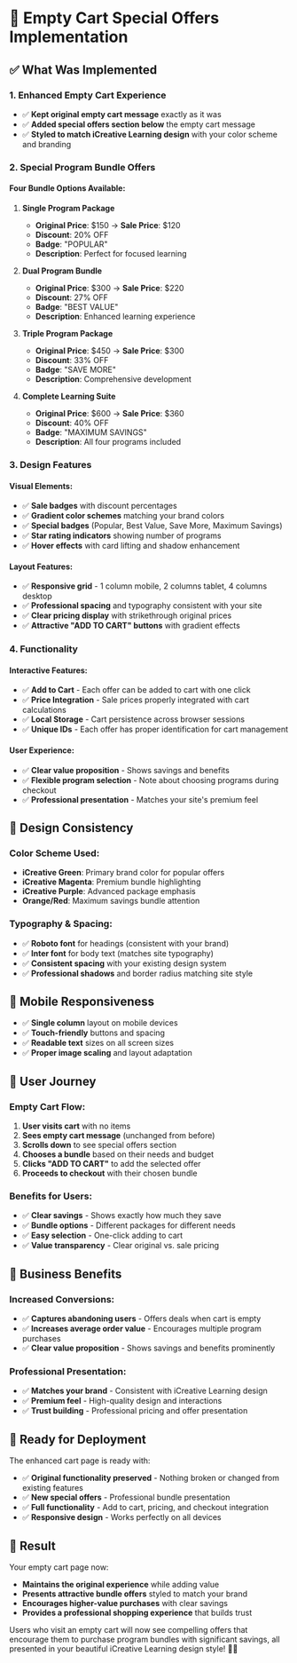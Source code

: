# 🛒 Empty Cart Special Offers Implementation

## ✅ **What Was Implemented**

### **1. Enhanced Empty Cart Experience**

- ✅ **Kept original empty cart message** exactly as it was
- ✅ **Added special offers section below** the empty cart message
- ✅ **Styled to match iCreative Learning design** with your color scheme and branding

### **2. Special Program Bundle Offers**

#### **Four Bundle Options Available:**

1. **Single Program Package**
   - **Original Price**: $150 → **Sale Price**: $120
   - **Discount**: 20% OFF
   - **Badge**: "POPULAR"
   - **Description**: Perfect for focused learning

2. **Dual Program Bundle**
   - **Original Price**: $300 → **Sale Price**: $220
   - **Discount**: 27% OFF
   - **Badge**: "BEST VALUE"
   - **Description**: Enhanced learning experience

3. **Triple Program Package**
   - **Original Price**: $450 → **Sale Price**: $300
   - **Discount**: 33% OFF
   - **Badge**: "SAVE MORE"
   - **Description**: Comprehensive development

4. **Complete Learning Suite**
   - **Original Price**: $600 → **Sale Price**: $360
   - **Discount**: 40% OFF
   - **Badge**: "MAXIMUM SAVINGS"
   - **Description**: All four programs included

### **3. Design Features**

#### **Visual Elements:**

- ✅ **Sale badges** with discount percentages
- ✅ **Gradient color schemes** matching your brand colors
- ✅ **Special badges** (Popular, Best Value, Save More, Maximum Savings)
- ✅ **Star rating indicators** showing number of programs
- ✅ **Hover effects** with card lifting and shadow enhancement

#### **Layout Features:**

- ✅ **Responsive grid** - 1 column mobile, 2 columns tablet, 4 columns desktop
- ✅ **Professional spacing** and typography consistent with your site
- ✅ **Clear pricing display** with strikethrough original prices
- ✅ **Attractive "ADD TO CART" buttons** with gradient effects

### **4. Functionality**

#### **Interactive Features:**

- ✅ **Add to Cart** - Each offer can be added to cart with one click
- ✅ **Price Integration** - Sale prices properly integrated with cart calculations
- ✅ **Local Storage** - Cart persistence across browser sessions
- ✅ **Unique IDs** - Each offer has proper identification for cart management

#### **User Experience:**

- ✅ **Clear value proposition** - Shows savings and benefits
- ✅ **Flexible program selection** - Note about choosing programs during checkout
- ✅ **Professional presentation** - Matches your site's premium feel

## 🎨 **Design Consistency**

### **Color Scheme Used:**

- **iCreative Green**: Primary brand color for popular offers
- **iCreative Magenta**: Premium bundle highlighting
- **iCreative Purple**: Advanced package emphasis
- **Orange/Red**: Maximum savings bundle attention

### **Typography & Spacing:**

- ✅ **Roboto font** for headings (consistent with your brand)
- ✅ **Inter font** for body text (matches site typography)
- ✅ **Consistent spacing** with your existing design system
- ✅ **Professional shadows** and border radius matching site style

## 📱 **Mobile Responsiveness**

- ✅ **Single column** layout on mobile devices
- ✅ **Touch-friendly** buttons and spacing
- ✅ **Readable text** sizes on all screen sizes
- ✅ **Proper image scaling** and layout adaptation

## 🔄 **User Journey**

### **Empty Cart Flow:**

1. **User visits cart** with no items
2. **Sees empty cart message** (unchanged from before)
3. **Scrolls down** to see special offers section
4. **Chooses a bundle** based on their needs and budget
5. **Clicks "ADD TO CART"** to add the selected offer
6. **Proceeds to checkout** with their chosen bundle

### **Benefits for Users:**

- ✅ **Clear savings** - Shows exactly how much they save
- ✅ **Bundle options** - Different packages for different needs
- ✅ **Easy selection** - One-click adding to cart
- ✅ **Value transparency** - Clear original vs. sale pricing

## 🎯 **Business Benefits**

### **Increased Conversions:**

- ✅ **Captures abandoning users** - Offers deals when cart is empty
- ✅ **Increases average order value** - Encourages multiple program purchases
- ✅ **Clear value proposition** - Shows savings and benefits prominently

### **Professional Presentation:**

- ✅ **Matches your brand** - Consistent with iCreative Learning design
- ✅ **Premium feel** - High-quality design and interactions
- ✅ **Trust building** - Professional pricing and offer presentation

## 🚀 **Ready for Deployment**

The enhanced cart page is ready with:

- ✅ **Original functionality preserved** - Nothing broken or changed from existing features
- ✅ **New special offers** - Professional bundle presentation
- ✅ **Full functionality** - Add to cart, pricing, and checkout integration
- ✅ **Responsive design** - Works perfectly on all devices

## 🎉 **Result**

Your empty cart page now:

- **Maintains the original experience** while adding value
- **Presents attractive bundle offers** styled to match your brand
- **Encourages higher-value purchases** with clear savings
- **Provides a professional shopping experience** that builds trust

Users who visit an empty cart will now see compelling offers that encourage them to purchase program bundles with significant savings, all presented in your beautiful iCreative Learning design style! 🛒✨
